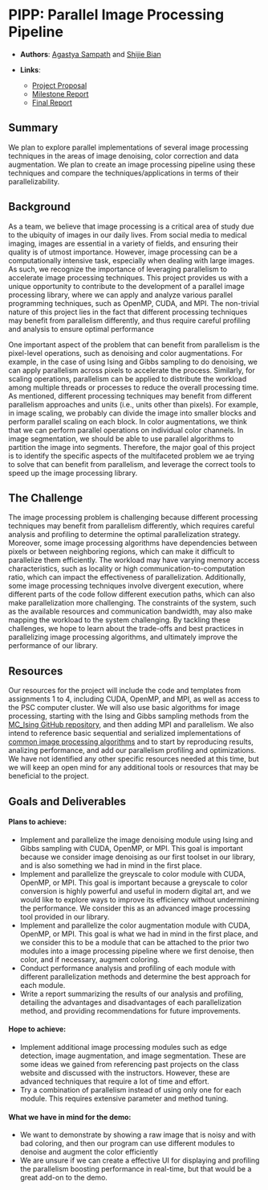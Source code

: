 # PIPP: Parallel Image Processing Pipeline

- **Authors**: [Agastya Sampath](https://github.com/agastya-sampath) and [Shijie Bian](https://github.com/BrandonBian)

- **Links**:
  - [Project Proposal](TODO)
  - [Milestone Report](TODO)
  - [Final Report](TODO)

## Summary
We plan to explore parallel implementations of several image processing techniques in the areas of image denoising, color correction and data augmentation. We plan to create an image processing pipeline using these techniques and compare the techniques/applications in terms of their parallelizability.

## Background
As a team, we believe that image processing is a critical area of study due to the ubiquity of images in our daily lives. From social media to medical imaging, images are essential in a variety of fields, and ensuring their quality is of utmost importance. However, image processing can be a computationally intensive task, especially when dealing with large images. As such, we recognize the importance of leveraging parallelism to accelerate image processing techniques. This project provides us with a unique opportunity to contribute to the development of a parallel image processing library, where we can apply and analyze various parallel programming techniques, such as OpenMP, CUDA, and MPI. The non-trivial nature of this project lies in the fact that different processing techniques may benefit from parallelism differently, and thus require careful profiling and analysis to ensure optimal performance

One important aspect of the problem that can benefit from parallelism is the pixel-level operations, such as denoising and color augmentations. For example, in the case of using Ising and Gibbs sampling to do denoising, we can apply parallelism across pixels to accelerate the process. Similarly, for scaling operations, parallelism can be applied to distribute the workload among multiple threads or processes to reduce the overall processing time. As mentioned, different processing techniques may benefit from different parallelism approaches and units (i.e., units other than pixels). For example, in image scaling, we probably can divide the image into smaller blocks and perform parallel scaling on each block. In color augmentations, we think that we can perform parallel operations on individual color channels. In image segmentation, we should be able to use parallel algorithms to partition the image into segments. Therefore, the major goal of this project is to identify the specific aspects of the multifaceted problem we ae trying to solve that can benefit from parallelism, and leverage the correct tools to speed up the image processing library. 

## The Challenge
The image processing problem is challenging because different processing techniques may benefit from parallelism differently, which requires careful analysis and profiling to determine the optimal parallelization strategy. Moreover, some image processing algorithms have dependencies between pixels or between neighboring regions, which can make it difficult to parallelize them efficiently. The workload may have varying memory access characteristics, such as locality or high communication-to-computation ratio, which can impact the effectiveness of parallelization. Additionally, some image processing techniques involve divergent execution, where different parts of the code follow different execution paths, which can also make parallelization more challenging. The constraints of the system, such as the available resources and communication bandwidth, may also make mapping the workload to the system challenging. By tackling these challenges, we hope to learn about the trade-offs and best practices in parallelizing image processing algorithms, and ultimately improve the performance of our library.

## Resources
Our resources for the project will include the code and templates from assignments 1 to 4, including CUDA, OpenMP, and MPI, as well as access to the PSC computer cluster. We will also use basic algorithms for image processing, starting with the Ising and Gibbs sampling methods from the [MC_Ising GitHub repository](https://github.com/g0bel1n/MC_Ising), and then adding MPI and parallelism. We also intend to reference basic sequential and serialized implementations of [common image processing algorithms](https://github.com/iocentos/ImageProcessing/blob/master/processing/serialImageProcessing.cpp) and to start by reproducing results, analizing performance, and add our parallelism profiling and optimizations. We have not identified any other specific resources needed at this time, but we will keep an open mind for any additional tools or resources that may be beneficial to the project.


## Goals and Deliverables
#### Plans to achieve:
- Implement and parallelize the image denoising module using Ising and Gibbs sampling with CUDA, OpenMP, or MPI. This goal is important because we consider image denoising as our first toolset in our library, and is also something we had in mind in the first place.
- Implement and parallelize the greyscale to color module with CUDA, OpenMP, or MPI. This goal is important because a greyscale to color conversion is highly powerful and useful in modern digital art, and we would like to explore ways to improve its efficiency without undermining the performance. We consider this as an advanced image processing tool provided in our library.
- Implement and parallelize the color augmentation module with CUDA, OpenMP, or MPI. This goal is what we had in mind in the first place, and we consider this to be a module that can be attached to the prior two modules into a image processing pipeline where we first denoise, then color, and if necessary, augment coloring.
- Conduct performance analysis and profiling of each module with different parallelization methods and determine the best approach for each module.
- Write a report summarizing the results of our analysis and profiling, detailing the advantages and disadvantages of each parallelization method, and providing recommendations for future improvements.
#### Hope to achieve:
- Implement additional image processing modules such as edge detection, image augmentation, and image segmentation. These are some ideas we gained from referencing past projects on the class website and discussed with the instructors. However, these are advanced techniques that require a lot of time and effort.
- Try a combination of parallelism instead of using only one for each module. This requires extensive parameter and method tuning.
#### What we have in mind for the demo:
- We want to demonstrate by showing a raw image that is noisy and with bad coloring, and then our program can use different modules to denoise and augment the color efficiently
- We are unsure if we can create a effective UI for displaying and profiling the parallelism boosting performance in real-time, but that would be a great add-on to the demo.
